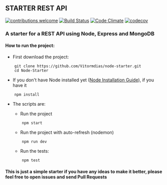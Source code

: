 ## STARTER REST API
[![contributions welcome](http://img.shields.io/badge/contributions-welcome-brightgreen.svg?style=flat)](https://github.com/Vitormdias/node-starter/issues) [![Build Status](https://travis-ci.org/Vitormdias/Node-Starter.svg?branch=master)](https://travis-ci.org/Vitormdias/Node-Starter) [![Code Climate](https://codeclimate.com/github/Vitormdias/Node-Starter/badges/gpa.svg)](https://codeclimate.com/github/Vitormdias/Node-Starter)
[![codecov](https://codecov.io/gh/Vitormdias/Node-Starter/branch/master/graph/badge.svg)](https://codecov.io/gh/Vitormdias/Node-Starter)

### A starter for a REST API using Node, Express and MongoDB

#### How to run the project:

* First download the project:
```
    git clone https://github.com/Vitormdias/node-starter.git
    cd Node-Starter
```

* If you don't have Node installed yet ([Node Installation Guide](https://nodejs.org/en/download/)), if you have it
```
    npm install
```

* The scripts are:
    * Run the project
    ```
        npm start
    ```

    * Run the project with auto-refresh (nodemon)
    ```
        npm run dev
    ```

    * Run the tests:
    ```
        npm test
    ```

#### This is just a simple starter if you have any ideas to make it better, please feel free to open issues and send Pull Requests
